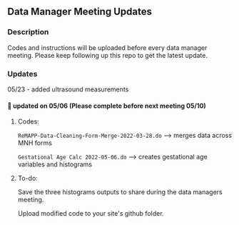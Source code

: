 ## Data Manager Meeting Updates

### Description
Codes and instructions will be uploaded before every data manager meeting. Please keep following up this repo to get the latest update.

### Updates
05/23 - added ultrasound measurements 

#### :pushpin: updated on 05/06 (Please complete before next meeting 05/10)

1. Codes:

   `ReMAPP-Data-Cleaning-Form-Merge-2022-03-28.do` --> merges data across MNH forms
   
   `Gestational Age Calc 2022-05-06.do` --> creates gestational age variables and histograms
   
2. To-do:

   Save the three histograms outputs to share during the data managers meeting.
   
   Upload modified code to your site's github folder. 

